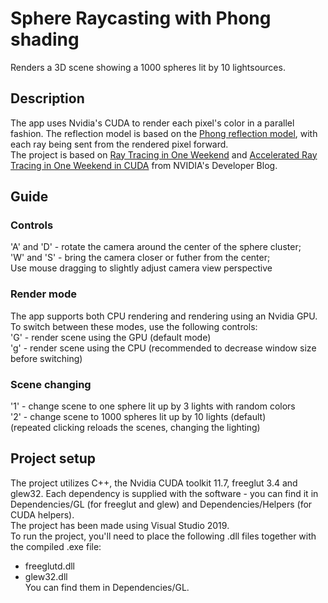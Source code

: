 # Sphere Raycasting with Phong shading

Renders a 3D scene showing a 1000 spheres lit by 10 lightsources.

## Description

The app uses Nvidia's CUDA to render each pixel's color in a parallel fashion.
The reflection model is based on the [Phong reflection model](https://en.wikipedia.org/wiki/Phong_reflection_model), with each ray being sent from the rendered pixel forward.\
The project is based on [Ray Tracing in One Weekend](https://raytracing.github.io/books/RayTracingInOneWeekend.html) and [Accelerated Ray Tracing in One Weekend in CUDA](https://developer.nvidia.com/blog/accelerated-ray-tracing-cuda/) from NVIDIA's Developer Blog.

## Guide
### Controls
'A' and 'D' - rotate the camera around the center of the sphere cluster;\
'W' and 'S' - bring the camera closer or futher from the center;\
Use mouse dragging to slightly adjust camera view perspective
### Render mode
The app supports both CPU rendering and rendering using an Nvidia GPU. To switch between these modes, use the following controls: \
'G' - render scene using the GPU (default mode)\
'g' - render scene using the CPU (recommended to decrease window size before switching)
### Scene changing
'1' - change scene to one sphere lit up by 3 lights with random colors\
'2' - change scene to 1000 spheres lit up by 10 lights (default)\
(repeated clicking reloads the scenes, changing the lighting)

## Project setup
The project utilizes C++, the Nvidia CUDA toolkit 11.7, freeglut 3.4 and glew32. Each dependency is supplied with the software - you can find it in Dependencies/GL (for freeglut and glew) and Dependencies/Helpers (for CUDA helpers).\
The project has been made using Visual Studio 2019.\
To run the project, you'll need to place the following .dll files together with the compiled .exe file:
- freeglutd.dll
- glew32.dll \
You can find them in Dependencies/GL.